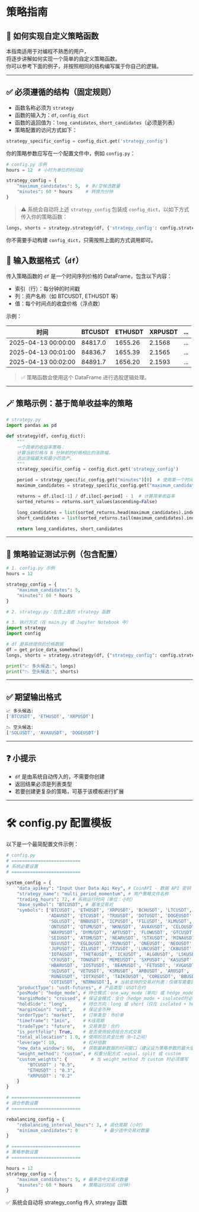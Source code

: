 # 策略指南
## 📘 如何实现自定义策略函数

本指南适用于对编程不熟悉的用户，  
将逐步讲解如何实现一个简单的自定义策略函数。  
你可以参考下面的例子，并按照相同的结构编写属于你自己的逻辑。

---

## ✅ 必须遵循的结构（固定规则）

- 函数名称必须为 `strategy`
- 函数的输入为：`df`, `config_dict`
- 函数的返回值为：`long_candidates`, `short_candidates`（必须是列表）
- 策略配置的访问方式如下：

```python
strategy_specific_config = config_dict.get('strategy_config')
```

你的策略参数应写在一个配置文件中，例如 `config.py`：

```python
# config.py 示例
hours = 12  # 小时为单位的时间段

strategy_config = {
    "maximum_candidates": 5,  # 多/空候选数量
    "minutes": 60 * hours     # 转换为分钟
}
```

> ⚠️ 系统会自动将上述 `strategy_config` 包装成 `config_dict`，以如下方式传入你的策略函数：

```python
longs, shorts = strategy.strategy(df, {'strategy_config': config.strategy_config})
```

你不需要手动构建 `config_dict`，只需按照上面的方式调用即可。

## 🧾 输入数据格式（`df`）

传入策略函数的 `df` 是一个时间序列价格的 DataFrame，包含以下内容：

- 索引（行）：每分钟的时间戳
- 列：资产名称（如 BTCUSDT, ETHUSDT 等）
- 值：每个时间点的收盘价格（浮点数）

示例：

| 时间               | BTCUSDT | ETHUSDT | XRPUSDT | ... |
|--------------------|---------|---------|---------|-----|
| 2025-04-13 00:00:00| 84817.0 | 1655.26 | 2.1568  | ... |
| 2025-04-13 00:01:00| 84836.7 | 1655.39 | 2.1565  | ... |
| 2025-04-13 00:02:00| 84891.7 | 1656.20 | 2.1593  | ... |

> ✅ 策略函数会使用这个 DataFrame 进行选股逻辑处理。

---

## 🪄 策略示例：基于简单收益率的策略

```python
# strategy.py
import pandas as pd

def strategy(df, config_dict):
    """
    一个简单的收益率策略：
    计算当前价格与 N 分钟前的价格相比的涨跌幅，
    选出涨幅最大和最小的资产。
    """
    strategy_specific_config = config_dict.get('strategy_config')

    period = strategy_specific_config.get("minutes")[0]  # 使用第一个时间段
    maximum_candidates = strategy_specific_config.get("maximum_candidates")

    returns = df.iloc[-1] / df.iloc[-period] - 1  # 计算简单收益率
    sorted_returns = returns.sort_values(ascending=False)

    long_candidates = list(sorted_returns.head(maximum_candidates).index)
    short_candidates = list(sorted_returns.tail(maximum_candidates).index)

    return long_candidates, short_candidates
```

---

## 🧱 策略验证测试示例（包含配置）

```python
# 1. config.py 示例
hours = 12

strategy_config = {
    "maximum_candidates": 5,
    "minutes": 60 * hours
}

# 2. strategy.py：包含上面的 strategy 函数

# 3. 执行方式（在 main.py 或 Jupyter Notebook 中）
import strategy
import config

# df 是系统提供的价格数据
df = get_price_data_somehow()
longs, shorts = strategy.strategy(df, {"strategy_config": config.strategy_config})

print("📈 多头候选:", longs)
print("📉 空头候选:", shorts)
```

---

## ✅ 期望输出格式

```python
📈 多头候选:
['BTCUSDT', 'ETHUSDT', 'XRPUSDT']

📉 空头候选:
['SOLUSDT', 'AVAXUSDT', 'DOGEUSDT']
```

---

## ❓ 小提示

- `df` 是由系统自动传入的，不需要你创建
- 返回结果必须是列表类型
- 若要创建更复杂的策略，可基于该模板进行扩展

---

# 🛠 config.py 配置模板

以下是一个最简配置文件示例：

```python
# config.py
# ==========================
# 系统必要设置
# ==========================

system_config = {
    "data_apikey": "Input User Data Api Key", # CoinAPI - 数据 API 密钥
    "strategy_name": "multi_period_momentum", # 用户策略文件名称
    "trading_hours": 72, # 系统运行时间（单位：小时）
    "base_symbol": "BTCUSDT", # 基准交易对
    "symbols": ['BTCUSDT', 'ETHUSDT', 'XRPUSDT', 'BCHUSDT', 'LTCUSDT', 
                'ADAUSDT', 'ETCUSDT', 'TRXUSDT', 'DOTUSDT', 'DOGEUSDT', 
                'SOLUSDT', 'BNBUSDT', 'ICPUSDT', 'FILUSDT', 'XLMUSDT',
                'ONTUSDT', 'QTUMUSDT', 'NKNUSDT', 'AVAXUSDT', 'CELOUSDT',
                'WAXPUSDT', 'DYMUSDT', 'APTUSDT', 'FLOWUSDT', 'GTCUSDT',
                'SEIUSDT', 'ATOMUSDT', 'NEARUSDT', 'STXUSDT', 'MINAUSDT',
                'BSVUSDT', 'EGLDUSDT', 'RVNUSDT', 'ONEUSDT', 'NEOUSDT',
                'JUPUSDT', 'ZILUSDT', 'XTZUSDT', 'LUNCUSDT', 'CKBUSDT',
                'IOTAUSDT', 'THETAUSDT', 'ICXUSDT', 'ALGOUSDT', 'LSKUSDT', 
                'CFXUSDT', 'TONUSDT', 'MEMEUSDT', 'SXPUSDT', 'KASUSDT',
                'HBARUSDT', 'IOSTUSDT', 'BEAMUSDT', 'FETUSDT', 'XVGUSDT', 
                'SUIUSDT', 'VETUSDT', 'KSMUSDT', 'ARBUSDT', 'ARUSDT', 
                'RUNEUSDT', 'IOTXUSDT', 'TAIKOUSDT', 'COREUSDT', 'BBUSDT', 
                'COTIUSDT', 'NTRNUSDT'], # 当前支持的交易对列表：仅填写需要的交易对
    "productType": "usdt-futures", # 产品类型：USDT合约
    "posMode": "hedge_mode", # 持仓模式：one_way_mode（单向）或 hedge_mode（双向）
    "marginMode": "crossed", # 保证金模式：全仓（hedge_mode + isolated时必须指定 holdSide）
    "holdSide": "long",      # 持仓方向：long 或 short（仅在 isolated + hedge_mode 模式下使用）
    "marginCoin": "usdt",    # 保证金币种
    "orderType": "market",   # 订单类型：市价单
    "timeframe": "1min",     # K线周期
    "tradeType": "future",   # 交易类型：合约
    "is_portfolio": True,    # 是否使用投资组合方式交易
    "total_allocation": 1.0, # 使用的总资金比例（0~1之间）
    "leverage": 10,          # 杠杆倍数
    "new_data_window": 60,   # 获取最新数据的时间窗口（建议设为策略参数的最大值）
    "weight_method": "custom", # 权重分配方式：equal、split 或 custom
    "custom_weights": {         # 当 weight_method 为 custom 时必须填写
        "BTCUSDT" : "0.5",
        "ETHUSDT" : "0.3",
        "XRPUSDT" : "0.2"
    }    
}

# ==========================
# 调仓参数设置
# ==========================

rebalancing_config = {
    "rebalancing_interval_hours": 3, # 调仓周期（小时）
    "minimum_candidates": 0          # 最少选中交易对数量
}

# ==========================
# 策略参数设置
# ==========================

hours = 12
strategy_config = {
    "maximum_candidates": 5, # 最多选中交易对数量
    "minutes": 60 * hours    # 策略运行时间（分钟）
}
```

✅ 系统会自动将 strategy_config 传入 strategy 函数
